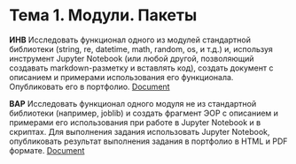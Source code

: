 # Тема 1. Модули. Пакеты

**ИНВ** Исследовать функционал одного из модулей стандартной библиотеки (string, re, datetime, math, random, os, и т.д.) и, используя инструмент Jupyter Notebook (или любой другой, позволяющий создавать markdown-разметку и вставлять код), создать документ с описанием и примерами использования его функционала. Опубликовать его в портфолио. 
[Document]()

**ВАР** Исследовать функционал одного модуля не из стандартной библиотеки (например, joblib) и создать фрагмент ЭОР с описанием и примерами его использования при работе в Jupyter Notebook и в скриптах. Для выполнения задания использовать Jupyter Notebook, опубликовать результат выполнения задания в портфолио в HTML и PDF формате.
[Document](https://github.com/python-advance/sem6-t1-Kunica97/blob/master/Variativnoe11.md)
